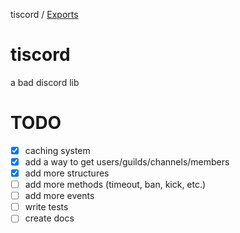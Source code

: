 tiscord / [Exports](modules.md)

# tiscord
a bad discord lib

# TODO
- [x] caching system
- [x] add a way to get users/guilds/channels/members
- [x] add more structures
- [ ] add more methods (timeout, ban, kick, etc.)
- [ ] add more events
- [ ] write tests
- [ ] create docs
